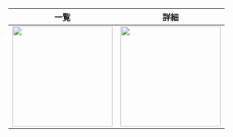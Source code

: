 | 一覧 | 詳細 |
|--------|--------|
|<img src="https://github.com/yanPWA/PokeBook/assets/82929509/ce150ab7-cf8d-4899-b007-c67687c822f1" width="200px"/>|<img src="https://github.com/yanPWA/PokeBook/assets/82929509/ae6847d3-66d2-4950-bf6c-0aed3d5ed9d9" width="200px"/>|


